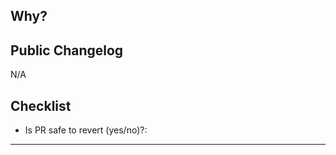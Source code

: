 <!-- Description: Briefly describe the new feature you're introducing ⬇️ -->


## Why?
<!-- Explain the motivation behind this feature and its expected benefits ⬇️ -->



## Public Changelog
<!-- Write a changelog message between comment tags if this should be included in the public product changelog. -->

<!-- changelog ⬇️-->
N/A
<!-- /changelog ⬆️ -->

## Checklist

- Is PR safe to revert (yes/no)?:

---
<!-- Any other context, screenshots, or specific testing instructions. If there are relevant RFCs, Slack threads, Linear tickets, etc., please link to them here. ⬇️  -->



<!-- TEMPLATE TYPE DON'T REMOVE: depscan-template-feature -->
